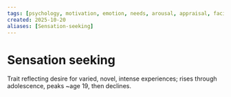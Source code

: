 ```yaml
---
tags: [psychology, motivation, emotion, needs, arousal, appraisal, facial-expression, amygdala]
created: 2025-10-20
aliases: [Sensation-seeking]
---
```

# Sensation seeking

Trait reflecting desire for varied, novel, intense experiences; rises through adolescence, peaks ~age 19, then declines.
